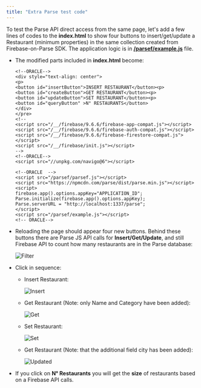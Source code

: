 ```yaml
---
title: "Extra Parse test code"
---
```


To test the Parse API direct access from the same page, let's add a few lines of codes to the **index.html** to show four buttons to insert/get/update a Restaurant (minimum properties) in the same collection created from Firebase-on-Parse SDK. The application logic is in [**/parsef/example.js**](./example.js) file.

* The modified parts included in **index.html** become:

    ```
    <!--ORACLE-->
    <div style="text-align: center">
    <p>
    <button id="insertButton">INSERT RESTAURANT</button><p>
    <button id="createButton">GET RESTAURANT</button><p>
    <button id="updateButton">SET RESTAURANT</button><p>
    <button id="queryButton" >N° RESTAURANTS</button>
    </div>
    </pre>
    <!--
    <script src="/__/firebase/9.6.6/firebase-app-compat.js"></script>
    <script src="/__/firebase/9.6.6/firebase-auth-compat.js"></script>
    <script src="/__/firebase/9.6.6/firebase-firestore-compat.js"></script> 
    <script src="/__/firebase/init.js"></script>
    -->
    <!--ORACLE-->
    <script src="//unpkg.com/navigo@6"></script>

    <!--ORACLE  -->
    <script src="/parsef/parsef.js"></script>
    <script src="https://npmcdn.com/parse/dist/parse.min.js"></script> 
    <script>
    firebase.app().options.appKey="APPLICATION_ID";
    Parse.initialize(firebase.app().options.appKey);
    Parse.serverURL = "http://localhost:1337/parse";
    </script>
    <script src="/parsef/example.js"></script>
    <!-- ORACLE-->
    ```
* Reloading the page should appear four new buttons. Behind these buttons there are Parse JS API calls for **Insert/Get/Update**, and still Firebase API to count how many restaurants are in the Parse database:

    ![Filter](../../buttons.jpg "filter page")
* Click in sequence:
    * Insert Restaurant: 

        ![Insert](../../insert.jpg "insert")

    * Get Restaurant (Note: only Name and Category have been added):

        ![Get](../../get.jpg "get")

    * Set Restaurant:

        ![Set](../../set.jpg "set")

    * Get Restaurant (Note: that the additional field city has been added):

       ![Updated](../../updated.jpg "updated")

* If you click on **N° Restaurants** you will get the **size** of restaurants based on a Firebase API calls.


